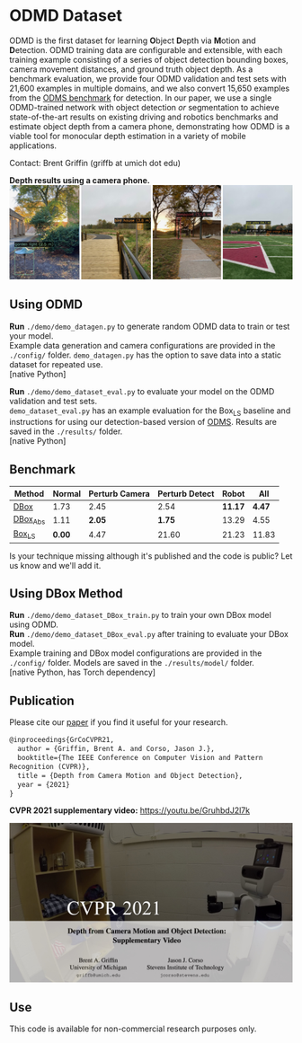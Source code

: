 # ODMD Dataset
ODMD is the first dataset for learning **O**bject **D**epth via **M**otion and **D**etection. ODMD training data are configurable and extensible, with each training example consisting of a series of object detection bounding boxes, camera movement distances, and ground truth object depth. As a benchmark evaluation, we provide four ODMD validation and test sets with 21,600 examples in multiple domains, and we also convert 15,650 examples from the [ODMS benchmark](https://github.com/griffbr/odms) for detection. In our paper, we use a single ODMD-trained network with object detection *or* segmentation to achieve state-of-the-art results on existing driving and robotics benchmarks and estimate object depth from a camera phone, demonstrating how ODMD is a viable tool for monocular depth estimation in a variety of mobile applications.

Contact: Brent Griffin (griffb at umich dot edu)

__Depth results using a camera phone.__
![alt text](./figure/example_ODMD_phone_results.jpg?raw=true "Depth results using a camera phone")

## Using ODMD

__Run__ ``./demo/demo_datagen.py`` to generate random ODMD data to train or test your model. <br />
Example data generation and camera configurations are provided in the ``./config/`` folder. 
``demo_datagen.py`` has the option to save data into a static dataset for repeated use. <br />
[native Python]

__Run__ ``./demo/demo_dataset_eval.py`` to evaluate your model on the ODMD validation and test sets. <br />
``demo_dataset_eval.py`` has an example evaluation for the Box<sub>LS</sub> baseline and instructions for using our detection-based version of [ODMS](https://github.com/griffbr/ODMS). 
Results are saved in the ``./results/`` folder. <br />
[native Python]

## Benchmark

| Method | Normal | Perturb Camera | Perturb Detect | Robot | All |
| --------------- | --------------- | --------------- | --------------- | --------------- | --------------- |
| [DBox](https://arxiv.org/abs/2103.01468 "CVPR 2021 Paper") | 1.73 | 2.45 | 2.54 | **11.17** | **4.47** |
| [DBox<sub>Abs</sub>](https://arxiv.org/abs/2103.01468 "CVPR 2021 Paper") | 1.11 | **2.05** | **1.75** | 13.29 | 4.55 |
| [Box<sub>LS</sub>](https://arxiv.org/abs/2103.01468 "CVPR 2021 Paper") | **0.00** | 4.47 | 21.60 | 21.23 | 11.83 |

Is your technique missing although it's published and the code is public? Let us know and we'll add it.

## Using DBox Method

__Run__ ``./demo/demo_dataset_DBox_train.py`` to train your own DBox model using ODMD. <br />
__Run__ ``./demo/demo_dataset_DBox_eval.py`` after training to evaluate your DBox model. <br />
Example training and DBox model configurations are provided in the ``./config/`` folder.
Models are saved in the ``./results/model/`` folder. <br />
[native Python, has Torch dependency]

## Publication
Please cite our [paper](https://arxiv.org/abs/2103.01468 "CVPR 2021 Paper") if you find it useful for your research.
```
@inproceedings{GrCoCVPR21,
  author = {Griffin, Brent A. and Corso, Jason J.},
  booktitle={The IEEE Conference on Computer Vision and Pattern Recognition (CVPR)},
  title = {Depth from Camera Motion and Object Detection},
  year = {2021}
}
```

__CVPR 2021 supplementary video:__ https://youtu.be/GruhbdJ2l7k

[![IMAGE ALT TEXT HERE](./figure/title_ODMD_supplementary_video.jpeg)](https://youtu.be/GruhbdJ2l7k)

## Use

This code is available for non-commercial research purposes only.